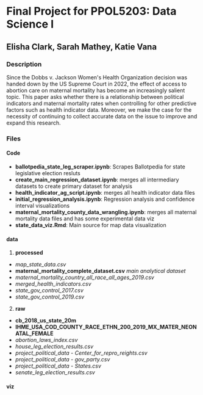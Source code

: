 # Final Project for PPOL5203: Data Science I 
## Elisha Clark, Sarah Mathey, Katie Vana

### Description
Since the Dobbs v. Jackson Women's Health Organization decision was handed down by the US Supreme Court in 2022, the effect of access to abortion care on maternal mortality has become an increasingly salient topic. This paper asks whether there is a relationship between political indicators and maternal mortality rates when controlling for other predictive factors such as health indicator data. Moreover, we make the case for the necessity of continuing to collect accurate data on the issue to improve and expand this research.

### Files

#### Code
- **ballotpedia_state_leg_scraper.ipynb**: Scrapes Ballotpedia for state legislative election resluts 
- **create_main_regression_dataset.ipynb**: merges all intermediary datasets to create primary dataset for analysis
- **health_indicator_ag_script.ipynb**: merges all health indicator data files 
- **initial_regression_analysis.ipynb**: Regression analysis and confidence interval visualizations
- **maternal_mortality_county_data_wrangling.ipynb**: merges all maternal mortality data files and has some experimental data viz 
- **state_data_viz.Rmd**: Main source for map data visualization 

#### data
1. **processed**
- *map_state_data.csv*
- **maternal_mortality_complete_dataset.csv** *main analytical dataset*
- *maternal_mortality_country_all_race_all_ages_2019.csv*
- *merged_health_indicators.csv*
- *state_gov_control_2017.csv*
- *state_gov_control_2019.csv*

2. **raw**
- **cb_2018_us_state_20m**
- **IHME_USA_COD_COUNTY_RACE_ETHN_200_2019_MX_MATER_NEONATAL_FEMALE**
- *abortion_laws_index.csv*
- *house_leg_election_results.csv*
- *project_political_data - Center_for_repro_reights.csv*
- *project_political_data - gov_party.csv*
- *project_political_data - States.csv*
- *senate_leg_election_results.csv*

#### viz
